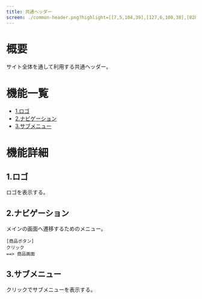 ```yaml
---
title: 共通ヘッダー
screen: ./common-header.png?highlight=[[7,5,104,39],[127,6,100,38],[828,5,126,40]]
---
```


# 概要

サイト全体を通して利用する共通ヘッダー。

# 機能一覧

-   [1.ロゴ](#1.ロゴ)
-   [2.ナビゲーション](#2.ナビゲーション)
-   [3.サブメニュー](#3.サブメニュー)

# 機能詳細

## 1.ロゴ

ロゴを表示する。

## 2.ナビゲーション

メインの画面へ遷移するためのメニュー。

```uiflows
[商品ボタン]
クリック
==> 商品画面
```

## 3.サブメニュー

クリックでサブメニューを表示する。
